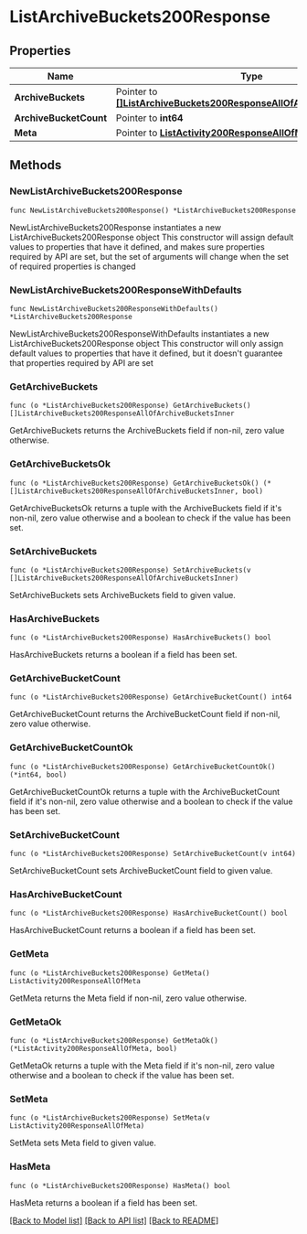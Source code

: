# ListArchiveBuckets200Response

## Properties

Name | Type | Description | Notes
------------ | ------------- | ------------- | -------------
**ArchiveBuckets** | Pointer to [**[]ListArchiveBuckets200ResponseAllOfArchiveBucketsInner**](ListArchiveBuckets200ResponseAllOfArchiveBucketsInner.md) |  | [optional] 
**ArchiveBucketCount** | Pointer to **int64** |  | [optional] 
**Meta** | Pointer to [**ListActivity200ResponseAllOfMeta**](ListActivity200ResponseAllOfMeta.md) |  | [optional] 

## Methods

### NewListArchiveBuckets200Response

`func NewListArchiveBuckets200Response() *ListArchiveBuckets200Response`

NewListArchiveBuckets200Response instantiates a new ListArchiveBuckets200Response object
This constructor will assign default values to properties that have it defined,
and makes sure properties required by API are set, but the set of arguments
will change when the set of required properties is changed

### NewListArchiveBuckets200ResponseWithDefaults

`func NewListArchiveBuckets200ResponseWithDefaults() *ListArchiveBuckets200Response`

NewListArchiveBuckets200ResponseWithDefaults instantiates a new ListArchiveBuckets200Response object
This constructor will only assign default values to properties that have it defined,
but it doesn't guarantee that properties required by API are set

### GetArchiveBuckets

`func (o *ListArchiveBuckets200Response) GetArchiveBuckets() []ListArchiveBuckets200ResponseAllOfArchiveBucketsInner`

GetArchiveBuckets returns the ArchiveBuckets field if non-nil, zero value otherwise.

### GetArchiveBucketsOk

`func (o *ListArchiveBuckets200Response) GetArchiveBucketsOk() (*[]ListArchiveBuckets200ResponseAllOfArchiveBucketsInner, bool)`

GetArchiveBucketsOk returns a tuple with the ArchiveBuckets field if it's non-nil, zero value otherwise
and a boolean to check if the value has been set.

### SetArchiveBuckets

`func (o *ListArchiveBuckets200Response) SetArchiveBuckets(v []ListArchiveBuckets200ResponseAllOfArchiveBucketsInner)`

SetArchiveBuckets sets ArchiveBuckets field to given value.

### HasArchiveBuckets

`func (o *ListArchiveBuckets200Response) HasArchiveBuckets() bool`

HasArchiveBuckets returns a boolean if a field has been set.

### GetArchiveBucketCount

`func (o *ListArchiveBuckets200Response) GetArchiveBucketCount() int64`

GetArchiveBucketCount returns the ArchiveBucketCount field if non-nil, zero value otherwise.

### GetArchiveBucketCountOk

`func (o *ListArchiveBuckets200Response) GetArchiveBucketCountOk() (*int64, bool)`

GetArchiveBucketCountOk returns a tuple with the ArchiveBucketCount field if it's non-nil, zero value otherwise
and a boolean to check if the value has been set.

### SetArchiveBucketCount

`func (o *ListArchiveBuckets200Response) SetArchiveBucketCount(v int64)`

SetArchiveBucketCount sets ArchiveBucketCount field to given value.

### HasArchiveBucketCount

`func (o *ListArchiveBuckets200Response) HasArchiveBucketCount() bool`

HasArchiveBucketCount returns a boolean if a field has been set.

### GetMeta

`func (o *ListArchiveBuckets200Response) GetMeta() ListActivity200ResponseAllOfMeta`

GetMeta returns the Meta field if non-nil, zero value otherwise.

### GetMetaOk

`func (o *ListArchiveBuckets200Response) GetMetaOk() (*ListActivity200ResponseAllOfMeta, bool)`

GetMetaOk returns a tuple with the Meta field if it's non-nil, zero value otherwise
and a boolean to check if the value has been set.

### SetMeta

`func (o *ListArchiveBuckets200Response) SetMeta(v ListActivity200ResponseAllOfMeta)`

SetMeta sets Meta field to given value.

### HasMeta

`func (o *ListArchiveBuckets200Response) HasMeta() bool`

HasMeta returns a boolean if a field has been set.


[[Back to Model list]](../README.md#documentation-for-models) [[Back to API list]](../README.md#documentation-for-api-endpoints) [[Back to README]](../README.md)


